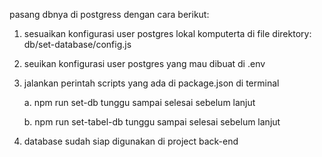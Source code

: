 pasang dbnya di postgress dengan cara berikut:

1. sesuaikan konfigurasi user postgres lokal komputerta di file direktory: db/set-database/config.js

2. seuikan konfigurasi user postgres yang mau dibuat di .env

3. jalankan perintah scripts yang ada di package.json di terminal

   a. npm run set-db
  tunggu sampai selesai sebelum lanjut

   b. npm run set-tabel-db 
   tunggu sampai selesai sebelum lanjut

4. database sudah siap digunakan di project back-end 